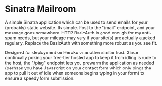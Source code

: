 # Sinatra Mailroom

A simple Sinatra application which can be used to send emails for your (probably) static website. Its simple. Post to the "/mail" endpoint, and your message goes somewhere. HTTP BasicAuth is good enough for my anti-spam needs, but your mileage may vary if your site(s) are actually atacked regularly. Replace the BasicAuth with something more robust as you see fit.

Designed for deployment on Heroku or another similar host. Since continually poking your free-tier hosted app to keep it from idling is rude to the host, 
the "/ping" endpoint lets you prewarm the application as needed (perhaps you have Javascript on your contact form which only pings the app to pull it out of idle
when someone begins typing in your form) to ensure a speedy form submission.
